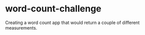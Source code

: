 # word-count-challenge
Creating a word count app that would return a couple of different measurements.
